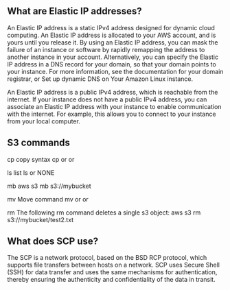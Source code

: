 ## What are Elastic IP addresses?
  An Elastic IP address is a static IPv4 address designed for dynamic cloud computing. An Elastic IP address is allocated to your AWS account, and is yours until you release it. By using an Elastic IP address, you can mask the failure of an instance or software by rapidly remapping the address to another instance in your account. Alternatively, you can specify the Elastic IP address in a DNS record for your domain, so that your domain points to your instance. For more information, see the documentation for your domain registrar, or Set up dynamic DNS on Your Amazon Linux instance.

An Elastic IP address is a public IPv4 address, which is reachable from the internet. If your instance does not have a public IPv4 address, you can associate an Elastic IP address with your instance to enable communication with the internet. For example, this allows you to connect to your instance from your local computer.

## S3 commands
  cp  copy
  syntax 
   cp  <LocalPath> <S3Uri> or <S3Uri> <LocalPath> or <S3Uri> <S3Uri>
  
  ls  list
  ls <S3Uri> or NONE
   
  mb
  aws s3 mb s3://mybucket
  
  mv Move command
    mv <LocalPath> <S3Uri> or <S3Uri> <LocalPath> or <S3Uri> <S3Uri>
  
  rm
  The following rm command deletes a single s3 object:
  aws s3 rm s3://mybucket/test2.txt

## What does SCP use?
  The SCP is a network protocol, based on the BSD RCP protocol, which supports file transfers between hosts on a network. SCP uses Secure Shell (SSH) for data         transfer and uses the same mechanisms for authentication, thereby ensuring the authenticity and confidentiality of the data in transit.
